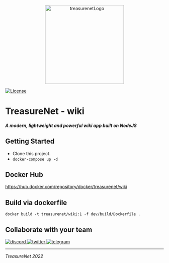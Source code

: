 <p align="center">
  <a href="https://treasurenet.io">
    <img alt="treasurenetLogo" src="https://wiki.treasurenet.io/logoforgithub.png" width="250" />
  </a>
</p>

[![License](https://img.shields.io/badge/license-AGPLv3-blue.svg?style=flat)](https://github.com/treasurenetprotocal/wiki/blob/master/LICENSE)

# TreasureNet - wiki

##### A modern, lightweight and powerful wiki app built on NodeJS


## Getting Started

- Clone this project.
- ```docker-compose up -d ``` 

## Docker Hub

https://hub.docker.com/repository/docker/treasurenet/wiki

## Build via dockerfile

```docker build -t treasurenet/wiki:1 -f dev/build/Dockerfile .```

## Collaborate with your team

<a href="https://discord.com/channels/990530508834340905/990530510746964004">
    <img alt="discord" src="https://badgen.net/badge/icon/discord?icon=discord&label" />
</a>
<a href="https://twitter.com/treasurenet_io">
    <img alt="twitter" src="https://badgen.net/badge/icon/twitter?icon=twitter&label" />
</a>
<a href="https://t.me/+hN6G5mGAlD8xMmI5">
    <img alt="telegram" src="https://badgen.net/badge/icon/telegram?icon=telegram&label" />
</a>

-----

_TreasureNet 2022_

